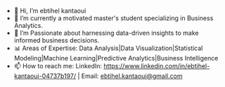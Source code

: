 - 👋 Hi, I’m ebtihel kantaoui
- 🌱 I’m currently a motivated master's student specializing in Business Analytics.
- 👀 I’m Passionate about harnessing data-driven insights to make informed business decisions.
- 📊 Areas of Expertise: Data Analysis|Data Visualization|Statistical Modeling|Machine Learning|Predictive Analytics|Business Intelligence
- 📫 How to reach me:
LinkedIn: https://www.linkedin.com/in/ebtihel-kantaoui-04737b197/  |  Email: ebtihel.kantaoui@gmail.com

<!---
ebtihel17/ebtihel17 is a ✨ special ✨ repository because its `README.md` (this file) appears on your GitHub profile.
You can click the Preview link to take a look at your changes.
--->
